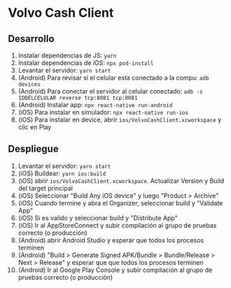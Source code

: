# Volvo Cash Client

## Desarrollo

1. Instalar dependencias de JS: `yarn`
2. Instalar dependencias de iOS: `npx pod-install`
3. Levantar el servidor: `yarn start`
4. (Android) Para revisar si el celular esta conectado a la compu: `adb devices`
5. (Android) Para conectar el servidor al celular conectado: `adb -s IDDELCELULAR reverse tcp:8081 tcp:8081`
6. (Android) Instalar app: `npx react-native run-android`
7. (iOS) Para instalar en simulador: `npx react-native run-ios`
8. (iOS) Para instalar en device, abrir `ios/VolvoCashClient.xcworkspace` y clic en Play

## Despliegue

1. Levantar el servidor: `yarn start`
2. (iOS) Buildear: `yarn ios:build`
3. (iOS) abrir `ios/VolvoCashClient.xcworkspace`. Actualizar Version y Build del target principal
4. (iOS) Seleccionar "Build Any iOS device" y luego "Product > Archive"
5. (iOS) Cuando termine y abra el Organizer, seleccionar build y "Validate App"
6. (iOS) Si es valido y seleccionar build y "Distribute App"
7. (iOS) Ir al AppStoreConnect y subir compilación al grupo de pruebas correcto (o producción)
8. (Android) abrir Android Studio y esperar que todos los procesos terminen
9. (Android) "Build > Generate Signed APK/Bundle > Bundle/Release > Next > Release" y esperar que que todos los procesos terminen
10. (Android) Ir al Google Play Console y subir compilación al grupo de pruebas correcto (o producción)
